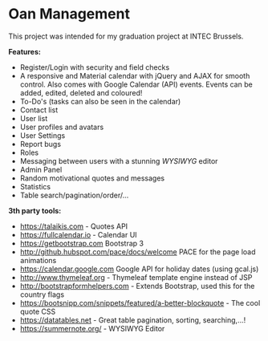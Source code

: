 # Oan Management
This project was intended for my graduation project at INTEC Brussels.

**Features:**
- Register/Login with security and field checks
- A responsive and Material calendar with jQuery and AJAX for smooth control. Also comes with Google Calendar (API) events.
  Events can be added, edited, deleted and coloured!
- To-Do's (tasks can also be seen in the calendar)
- Contact list
- User list
- User profiles and avatars
- User Settings
- Report bugs
- Roles
- Messaging between users with a stunning _WYSIWYG_ editor
- Admin Panel
- Random motivational quotes and messages
- Statistics
- Table search/pagination/order/...

**3th party tools:**
- https://talaikis.com - Quotes API
- https://fullcalendar.io - Calendar UI
- https://getbootstrap.com Bootstrap 3
- http://github.hubspot.com/pace/docs/welcome PACE for the page
load animations
- https://calendar.google.com Google API for holiday dates (using gcal.js)
- http://www.thymeleaf.org - Thymeleaf template engine instead of JSP
- http://bootstrapformhelpers.com - Extends Bootstrap, used this for the country flags
- https://bootsnipp.com/snippets/featured/a-better-blockquote - The cool quote CSS
- https://datatables.net - Great table pagination, sorting, searching,...!
- https://summernote.org/ - WYSIWYG Editor